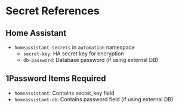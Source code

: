 # Secret References

## Home Assistant
- `homeassistant-secrets` in `automation` namespace
  - `secret-key`: HA secret key for encryption
  - `db-password`: Database password (if using external DB)

## 1Password Items Required
- `homeassistant`: Contains secret_key field
- `homeassistant-db`: Contains password field (if using external DB)
